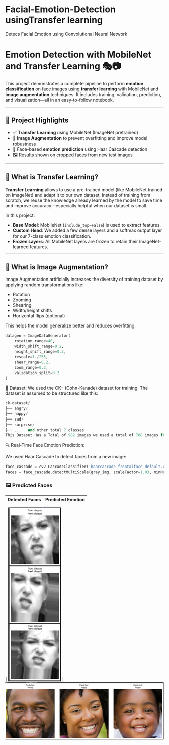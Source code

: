 # Facial-Emotion-Detection usingTransfer learning

Detecs Facial Emotion using Convolutional Neural Network

# Emotion Detection with MobileNet and Transfer Learning 🎭📷

This project demonstrates a complete pipeline to perform **emotion classification** on face images using **transfer learning** with MobileNet and **image augmentation** techniques. It includes training, validation, prediction, and visualization—all in an easy-to-follow notebook.

---

## 🚀 Project Highlights

- ✅ **Transfer Learning** using MobileNet (ImageNet pretrained)
- 🧪 **Image Augmentation** to prevent overfitting and improve model robustness
- 🧠 Face-based **emotion prediction** using Haar Cascade detection
- 🖼️ Results shown on cropped faces from new test images

---

## 🧠 What is Transfer Learning?

**Transfer Learning** allows to use a pre-trained model (like MobileNet trained on ImageNet) and adapt it to our own dataset. Instead of training from scratch, we reuse the knowledge already learned by the model to save time and improve accuracy—especially helpful when our dataset is small.

In this project:

- **Base Model**: MobileNet (`include_top=False`) is used to extract features.
- **Custom Head**: We added a few dense layers and a softmax output layer for our 7-class emotion classification.
- **Frozen Layers**: All MobileNet layers are frozen to retain their ImageNet-learned features.

---

## 🔄 What is Image Augmentation?

Image Augmentation artificially increases the diversity of training dataset by applying random transformations like:

- Rotation
- Zooming
- Shearing
- Width/height shifts
- Horizontal flips (optional)

This helps the model generalize better and reduces overfitting.

```python
datagen = ImageDataGenerator(
    rotation_range=40,
    width_shift_range=0.2,
    height_shift_range=0.2,
    rescale=1./255,
    shear_range=0.2,
    zoom_range=0.2,
    validation_split=0.2
)
```

📁 Dataset:
We used the CK+ (Cohn-Kanade) dataset for training. The dataset is assumed to be structured like this:

```python
ck-dataset/
├── angry/
├── happy/
├── sad/
├── surprise/
├── ...   and other total 7 classes
This Dataset Has a Total of 982 images we used a total of 788 images for Training and 193 images for validation.
```

🔍 Real-Time Face Emotion Prediction:

We used Haar Cascade to detect faces from a new image:

```python
face_cascade = cv2.CascadeClassifier('haarcascade_frontalface_default.xml')
faces = face_cascade.detectMultiScale(gray_img, scaleFactor=1.03, minNeighbors=8)
```

### 🖼️ Predicted Faces

| Detected Faces | Predicted Emotion |
| -------------- | ----------------- |

| ![face1](images/images_mouth.png)
| ![face2](images/test_images.jpg)
